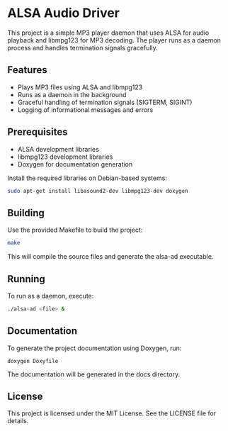 # ALSA Audio Driver

This project is a simple MP3 player daemon that uses ALSA for audio playback and libmpg123 for MP3 decoding. The player runs as a daemon process and handles termination signals gracefully.

## Features

- Plays MP3 files using ALSA and libmpg123
- Runs as a daemon in the background
- Graceful handling of termination signals (SIGTERM, SIGINT)
- Logging of informational messages and errors

## Prerequisites

- ALSA development libraries
- libmpg123 development libraries
- Doxygen for documentation generation

Install the required libraries on Debian-based systems:
```bash
sudo apt-get install libasound2-dev libmpg123-dev doxygen
```

## Building 
Use the provided Makefile to build the project:
```bash
make 
```
This will compile the source files and generate the alsa-ad executable.

## Running
To run as a daemon, execute:
```bash
./alsa-ad <file> &
```

## Documentation
To generate the project documentation using Doxygen, run:
```
doxygen Doxyfile
```
The documentation will be generated in the docs directory.

## License
This project is licensed under the MIT License. See the LICENSE file for details.



